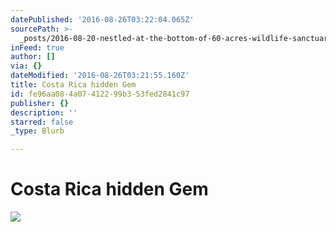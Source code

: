 ```yaml
---
datePublished: '2016-08-26T03:22:04.065Z'
sourcePath: >-
  _posts/2016-08-20-nestled-at-the-bottom-of-60-acres-wildlife-sanctuary-and-jun.md
inFeed: true
author: []
via: {}
dateModified: '2016-08-26T03:21:55.160Z'
title: Costa Rica hidden Gem
id: fe96aa08-4a07-4122-99b3-53fed2841c97
publisher: {}
description: ''
starred: false
_type: Blurb

---
```

# Costa Rica hidden Gem
![](https://the-grid-user-content.s3-us-west-2.amazonaws.com/1b1416bb-b194-4f43-94dc-bf7399a16b5a.jpg)